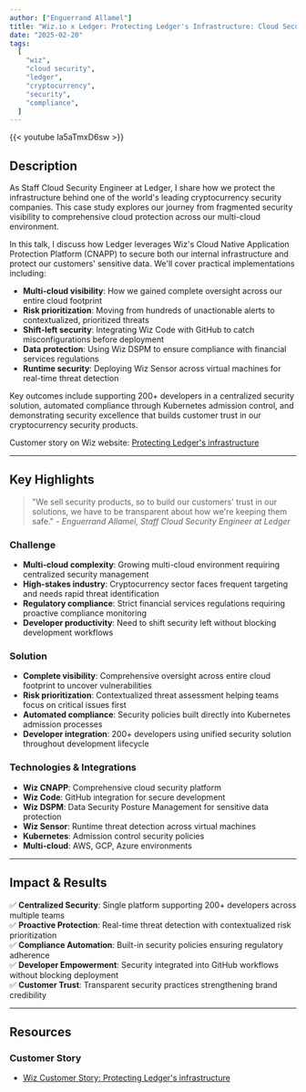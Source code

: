 ```yaml
---
author: ["Enguerrand Allamel"]
title: "Wiz.io x Ledger: Protecting Ledger's Infrastructure: Cloud Security at Scale for Cryptocurrency Assets"
date: "2025-02-20"
tags:
  [
    "wiz",
    "cloud security",
    "ledger",
    "cryptocurrency",
    "security",
    "compliance",
  ]
---
```


{{< youtube Ia5aTmxD6sw >}}

## Description

As Staff Cloud Security Engineer at Ledger, I share how we protect the infrastructure behind one of the world's leading cryptocurrency security companies. This case study explores our journey from fragmented security visibility to comprehensive cloud protection across our multi-cloud environment.

In this talk, I discuss how Ledger leverages Wiz's Cloud Native Application Protection Platform (CNAPP) to secure both our internal infrastructure and protect our customers' sensitive data. We'll cover practical implementations including:

- **Multi-cloud visibility**: How we gained complete oversight across our entire cloud footprint
- **Risk prioritization**: Moving from hundreds of unactionable alerts to contextualized, prioritized threats
- **Shift-left security**: Integrating Wiz Code with GitHub to catch misconfigurations before deployment
- **Data protection**: Using Wiz DSPM to ensure compliance with financial services regulations
- **Runtime security**: Deploying Wiz Sensor across virtual machines for real-time threat detection

Key outcomes include supporting 200+ developers in a centralized security solution, automated compliance through Kubernetes admission control, and demonstrating security excellence that builds customer trust in our cryptocurrency security products.

Customer story on Wiz website: [Protecting Ledger's infrastructure](https://www.wiz.io/customers/ledger)

---

## Key Highlights

> "We sell security products, so to build our customers' trust in our solutions, we have to be transparent about how we're keeping them safe." - _Enguerrand Allamel, Staff Cloud Security Engineer at Ledger_

### Challenge

- **Multi-cloud complexity**: Growing multi-cloud environment requiring centralized security management
- **High-stakes industry**: Cryptocurrency sector faces frequent targeting and needs rapid threat identification
- **Regulatory compliance**: Strict financial services regulations requiring proactive compliance monitoring
- **Developer productivity**: Need to shift security left without blocking development workflows

### Solution

- **Complete visibility**: Comprehensive oversight across entire cloud footprint to uncover vulnerabilities
- **Risk prioritization**: Contextualized threat assessment helping teams focus on critical issues first
- **Automated compliance**: Security policies built directly into Kubernetes admission processes
- **Developer integration**: 200+ developers using unified security solution throughout development lifecycle

### Technologies & Integrations

- **Wiz CNAPP**: Comprehensive cloud security platform
- **Wiz Code**: GitHub integration for secure development
- **Wiz DSPM**: Data Security Posture Management for sensitive data protection
- **Wiz Sensor**: Runtime threat detection across virtual machines
- **Kubernetes**: Admission control security policies
- **Multi-cloud**: AWS, GCP, Azure environments

---

## Impact & Results

✅ **Centralized Security**: Single platform supporting 200+ developers across multiple teams  
✅ **Proactive Protection**: Real-time threat detection with contextualized risk prioritization  
✅ **Compliance Automation**: Built-in security policies ensuring regulatory adherence  
✅ **Developer Empowerment**: Security integrated into GitHub workflows without blocking deployment  
✅ **Customer Trust**: Transparent security practices strengthening brand credibility

---

## Resources

### Customer Story

- [Wiz Customer Story: Protecting Ledger's infrastructure](https://www.wiz.io/customers/ledger)
